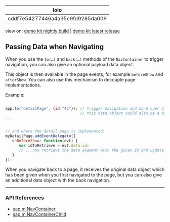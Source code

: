 <!-- loiocddf7e54277446a4a35c9fd9285da009 -->

| loio |
| -----|
| cddf7e54277446a4a35c9fd9285da009 |

<div id="loio">

view on: [demo kit nightly build](https://openui5nightly.hana.ondemand.com/#/topic/cddf7e54277446a4a35c9fd9285da009) | [demo kit latest release](https://openui5.hana.ondemand.com/#/topic/cddf7e54277446a4a35c9fd9285da009)</div>

## Passing Data when Navigating

When you use the `to(…)` and `back(…)` methods of the `NavContainer` to trigger navigation, you can also give an optional payload data object.

This object is then available in the page events, for example `beforeShow` and `afterShow`. You can also use this mechanism to decouple page implementations.

Example:

``` js

app.to("detailPage", {id:"42"}); // trigger navigation and hand over a data object
                                 // this data object could also be a binding context when dealing with data binding
...


// and where the detail page is implemented:
myDetailPage.addEventDelegate({
   onBeforeShow: function(evt) {
      var idToRetrieve = evt.data.id;
      // ...now retrieve the data element with the given ID and update the page UI
   }
});
```

When you navigate back to a page, it receives the original data object which has been given when you first navigated to the page, but you can also give an additional data object with the back navigation.

***

### API References

-   [sap.m.NavContainer](https://openui5.hana.ondemand.com/#docs/api/symbols/sap.m.NavContainer.html)
-   [sap.m.NavContainerChild](https://openui5.hana.ondemand.com/#docs/api/symbols/sap.m.NavContainerChild.html)

